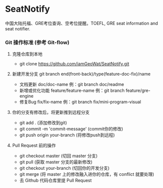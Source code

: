 # SeatNotify
中国大陆托福、GRE考位查询、空考位提醒。TOEFL, GRE seat information and seat notifier.

### Git 操作标准 (参考 Git-flow)
1. 克隆仓库到本地

    - git clone https://github.com/iamGeoWat/SeatNotify.git

2. 新建开发分支 git branch end(front-back)/type(feature-doc-fix)/name
    - 文档更新 doc/doc-name 例：git branch doc/readme
    - 新增或优化功能 feature/feature-name 例：git branch feature/gre-engine
    - 修复Bug fix/fix-name 例：git branch fix/mini-program-visual
    
3. 你的分支有修改后，将更新推到远程分支
    - git add . (添加修改到git)
    - git commit -m 'commit-message' (commit你的修改)
    - git push origin your-branch (将修改push到远程)

4. Pull Request 前的操作
    - git checkout master (切回 master 分支)
    - git pull (获取 master 分支的最新修改)
    - git checkout your-branch (切回你的开发分支)
    - git merge (将 master 上的修改融入进你的仓库，有 conflict 就要处理)
    - 去 Github 代码仓库里提 Pull Request
